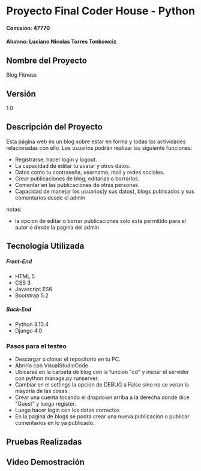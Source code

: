 # Proyecto Final Coder House - Python
#### Comisión: 47770
#### Alumno: Luciano Nicolas Torres Tonkowciz

## Nombre del Proyecto
Blog Fitness

## Versión
1.0

## Descripción del Proyecto

Esta página web es un blog sobre estar en forma y todas las actividades relacionadas con ello. 
Los usuarios podrán realizar las siguiente funciones:
- Registrarse, hacer login y logout.
- La capacidad de editar tu avatar y otros datos.
- Datos como tu contraseña, username, mail y redes sociales.
- Crear publicaciones de blog, editarlas o borrarlas.
- Comentar en las publicaciones de otras personas.
- Capacidad de manejar los usuarios(y sus datos), blogs publicados y sus comentarios desde el admin

notas:
- la opcion de editar o borrar publicaciones solo esta permitido para el autor o desde la pagina del admin

## Tecnología Utilizada

##### Front-End
- HTML 5
- CSS 3
- Javascript ES6
- Bootstrap 5.2

##### Back-End
- Python 3.10.4
- Django 4.0

### Pasos para el testeo
- Descargar o clonar el repositorio en tu PC.
- Abrirlo con VisualStudioCode.
- Ubicarse en la carpeta de blog con la funcion "cd" y iniciar el servidor con python manage.py runserver.
- Cambiar en el settings la opcion de DEBUG a False sino no se veran la mayoria de las cosas.
- Crear una cuenta tocando el dropdown arriba a la derecha donde dice "Guest" y luego register.
- Luego hacer login con los datos correctos
- En la pagina de blogs se podra crear una nueva publicacion o publicar comentarios en lo ya publicado.

## Pruebas Realizadas

## Video Demostración
